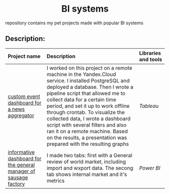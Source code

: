 <center><h1>BI systems</h1></center>

<p align=left>
repository  contains my pet projects made with popular BI systems

## Description:

| Project name | Description | Libraries and tools |
| :---------------------- | :---------------------- | :---------------------- |
| [custom event dashboard for a news aggregator](https://github.com/taisiiap/Training-BI-systems/tree/main/Tableau%20Public) | I worked on this project on a remote machine in the Yandex.Cloud service. I installed PostgreSQL and deployed a database. Then I wrote a pipeline script that allowed me to collect data for a certain time period, and set it up to work offline through crontab. To visualize the collected data, I wrote a dashboard script with several filters and also ran it on a remote machine. Based on the results, a presentation was prepared with the resulting graphs | *Tableau* |
| [informative dashboard for the general manager of sausage factory](https://github.com/taisiiap/Training-BI-systems/tree/main/Power-BI) | I made two tabs: first with a General review of world market, including import and wxport data. The secong tab shows internal market and it's metrics | *Power BI* |
